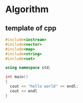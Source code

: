 # Algorithm

## template of cpp

```c++
#include<iostream>
#include<vector>
#include<map>
#include<string>
#include<set>

using namespace std;

int main()
{
  cout << "hello world" << endl;
  cout << endl
}
```


